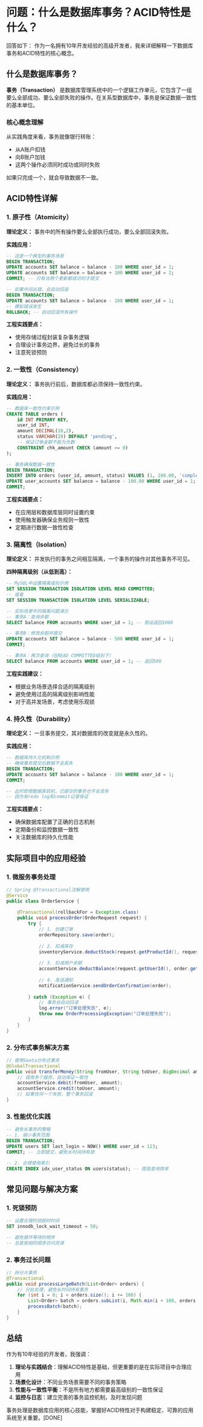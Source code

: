 # 问题：什么是数据库事务？ACID特性是什么？
回答如下：
作为一名拥有10年开发经验的高级开发者，我来详细解释一下数据库事务和ACID特性的核心概念。

## 什么是数据库事务？

**事务（Transaction）** 是数据库管理系统中的一个逻辑工作单元，它包含了一组要么全部成功、要么全部失败的操作。在关系型数据库中，事务是保证数据一致性的基本单位。

### 核心概念理解

从实践角度来看，事务就像银行转账：
- 从A账户扣钱
- 向B账户加钱
- 这两个操作必须同时成功或同时失败

如果只完成一个，就会导致数据不一致。

## ACID特性详解

### 1. 原子性（Atomicity）

**理论定义：** 事务中的所有操作要么全部执行成功，要么全部回滚失败。

**实践应用：**
```sql
-- 这是一个典型的事务场景
BEGIN TRANSACTION;
UPDATE accounts SET balance = balance - 100 WHERE user_id = 1;
UPDATE accounts SET balance = balance + 100 WHERE user_id = 2;
COMMIT; -- 只有当两个更新都成功时才提交

-- 如果中间出错，会自动回滚
BEGIN TRANSACTION;
UPDATE accounts SET balance = balance - 100 WHERE user_id = 1;
-- 模拟错误发生
ROLLBACK; -- 自动回滚所有操作
```

**工程实践要点：**
- 使用存储过程封装复杂事务逻辑
- 合理设计事务边界，避免过长的事务
- 注意死锁预防

### 2. 一致性（Consistency）

**理论定义：** 事务执行前后，数据库都必须保持一致性约束。

**实践应用：**
```sql
-- 数据库一致性约束示例
CREATE TABLE orders (
    id INT PRIMARY KEY,
    user_id INT,
    amount DECIMAL(10,2),
    status VARCHAR(20) DEFAULT 'pending',
    -- 保证订单金额不能为负数
    CONSTRAINT chk_amount CHECK (amount >= 0)
);

-- 事务确保数据一致性
BEGIN TRANSACTION;
INSERT INTO orders (user_id, amount, status) VALUES (1, 100.00, 'completed');
UPDATE user_accounts SET balance = balance - 100.00 WHERE user_id = 1;
COMMIT;
```

**工程实践要点：**
- 在应用层和数据库层同时设置约束
- 使用触发器确保业务规则一致性
- 定期进行数据一致性检查

### 3. 隔离性（Isolation）

**理论定义：** 并发执行的事务之间相互隔离，一个事务的操作对其他事务不可见。

**四种隔离级别（从低到高）：**

```sql
-- MySQL中设置隔离级别示例
SET SESSION TRANSACTION ISOLATION LEVEL READ COMMITTED;
-- 或者
SET SESSION TRANSACTION ISOLATION LEVEL SERIALIZABLE;

-- 实际场景中的隔离问题演示
-- 事务A：查询余额
SELECT balance FROM accounts WHERE user_id = 1; -- 假设返回1000

-- 事务B：修改余额并提交
UPDATE accounts SET balance = balance - 500 WHERE user_id = 1;
COMMIT;

-- 事务A：再次查询（在READ COMMITTED级别下）
SELECT balance FROM accounts WHERE user_id = 1; -- 返回500
```

**工程实践建议：**
- 根据业务场景选择合适的隔离级别
- 避免使用过高的隔离级别影响性能
- 对于高并发场景，考虑使用乐观锁

### 4. 持久性（Durability）

**理论定义：** 一旦事务提交，其对数据库的改变就是永久性的。

**实践应用：**
```sql
-- 数据库持久化机制示例
-- 确保事务提交后数据不会丢失
BEGIN TRANSACTION;
UPDATE accounts SET balance = balance - 100 WHERE user_id = 1;
COMMIT;

-- 此时即使数据库宕机，已提交的事务也不会丢失
-- 因为有redo log和commit记录保证
```

**工程实践要点：**
- 确保数据库配置了正确的日志机制
- 定期备份和监控数据一致性
- 关注数据库的持久化性能

## 实际项目中的应用经验

### 1. 微服务事务处理

```java
// Spring @Transactional注解使用
@Service
public class OrderService {
    
    @Transactional(rollbackFor = Exception.class)
    public void processOrder(OrderRequest request) {
        try {
            // 1. 创建订单
            orderRepository.save(order);
            
            // 2. 扣减库存
            inventoryService.deductStock(request.getProductId(), request.getQuantity());
            
            // 3. 扣减用户余额
            accountService.deductBalance(request.getUserId(), order.getAmount());
            
            // 4. 发送通知
            notificationService.sendOrderConfirmation(order);
            
        } catch (Exception e) {
            // 事务会自动回滚
            log.error("订单处理失败", e);
            throw new OrderProcessingException("订单处理失败");
        }
    }
}
```

### 2. 分布式事务解决方案

```java
// 使用Seata分布式事务
@GlobalTransactional
public void transferMoney(String fromUser, String toUser, BigDecimal amount) {
    // 调用多个服务，自动保证一致性
    accountService.debit(fromUser, amount);
    accountService.credit(toUser, amount);
    // 如果任何一个失败，整个事务回滚
}
```

### 3. 性能优化实践

```sql
-- 避免长事务的策略
-- 1. 缩小事务范围
BEGIN TRANSACTION;
UPDATE users SET last_login = NOW() WHERE user_id = 123;
COMMIT; -- 立即提交，避免长时间持有锁

-- 2. 合理使用索引
CREATE INDEX idx_user_status ON users(status); -- 提高查询效率
```

## 常见问题与解决方案

### 1. 死锁预防
```sql
-- 设置合理的锁超时时间
SET innodb_lock_wait_timeout = 50;

-- 避免循环等待的顺序
-- 总是按相同顺序访问资源
```

### 2. 事务过长问题
```java
// 拆分大事务
@Transactional
public void processLargeBatch(List<Order> orders) {
    // 分批处理，避免长时间持有事务
    for (int i = 0; i < orders.size(); i += 100) {
        List<Order> batch = orders.subList(i, Math.min(i + 100, orders.size()));
        processBatch(batch);
    }
}
```

## 总结

作为有10年经验的开发者，我强调：

1. **理论与实践结合**：理解ACID特性是基础，但更重要的是在实际项目中合理应用
2. **场景化设计**：不同业务场景需要不同的事务策略
3. **性能与一致性平衡**：不是所有地方都需要最高级别的一致性保证
4. **监控与日志**：建立完善的事务监控机制，及时发现问题

事务处理是数据库应用的核心技能，掌握好ACID特性对于构建稳定、可靠的应用系统至关重要。[DONE]